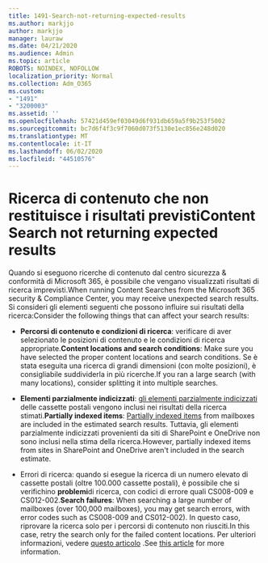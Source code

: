 ```yaml
---
title: 1491-Search-not-returning-expected-results
ms.author: markjjo
author: markjjo
manager: lauraw
ms.date: 04/21/2020
ms.audience: Admin
ms.topic: article
ROBOTS: NOINDEX, NOFOLLOW
localization_priority: Normal
ms.collection: Adm_O365
ms.custom:
- "1491"
- "3200003"
ms.assetid: ''
ms.openlocfilehash: 57421d459ef03049d6f931db659a5f9b253f5002
ms.sourcegitcommit: bc7d6f4f3c9f7060d073f5130e1ec856e248d020
ms.translationtype: MT
ms.contentlocale: it-IT
ms.lasthandoff: 06/02/2020
ms.locfileid: "44510576"
---
```

# <a name="content-search-not-returning-expected-results"></a><span data-ttu-id="c4ca3-102">Ricerca di contenuto che non restituisce i risultati previsti</span><span class="sxs-lookup"><span data-stu-id="c4ca3-102">Content Search not returning expected results</span></span>

<span data-ttu-id="c4ca3-103">Quando si eseguono ricerche di contenuto dal centro sicurezza & conformità di Microsoft 365, è possibile che vengano visualizzati risultati di ricerca imprevisti.</span><span class="sxs-lookup"><span data-stu-id="c4ca3-103">When running Content Searches from the Microsoft 365 security & Compliance Center, you may receive unexpected search results.</span></span> <span data-ttu-id="c4ca3-104">Si consideri gli elementi seguenti che possono influire sui risultati della ricerca:</span><span class="sxs-lookup"><span data-stu-id="c4ca3-104">Consider the following things that can affect your search results:</span></span>

- <span data-ttu-id="c4ca3-105">**Percorsi di contenuto e condizioni di ricerca**: verificare di aver selezionato le posizioni di contenuto e le condizioni di ricerca appropriate.</span><span class="sxs-lookup"><span data-stu-id="c4ca3-105">**Content locations and search conditions**: Make sure you have selected the proper content locations and search conditions.</span></span> <span data-ttu-id="c4ca3-106">Se è stata eseguita una ricerca di grandi dimensioni (con molte posizioni), è consigliabile suddividerla in più ricerche.</span><span class="sxs-lookup"><span data-stu-id="c4ca3-106">If you ran a large search (with many locations), consider splitting it into multiple searches.</span></span>

- <span data-ttu-id="c4ca3-107">**Elementi parzialmente indicizzati**: [gli elementi parzialmente indicizzati](https://docs.microsoft.com/microsoft-365/compliance/partially-indexed-items-in-content-search) delle cassette postali vengono inclusi nei risultati della ricerca stimati.</span><span class="sxs-lookup"><span data-stu-id="c4ca3-107">**Partially indexed items**:  [Partially indexed items](https://docs.microsoft.com/microsoft-365/compliance/partially-indexed-items-in-content-search) from mailboxes are included in the estimated search results.</span></span> <span data-ttu-id="c4ca3-108">Tuttavia, gli elementi parzialmente indicizzati provenienti da siti di SharePoint e OneDrive non sono inclusi nella stima della ricerca.</span><span class="sxs-lookup"><span data-stu-id="c4ca3-108">However, partially indexed items from sites in SharePoint and OneDrive aren't included in the search estimate.</span></span>

- <span data-ttu-id="c4ca3-109">Errori di ricerca: quando si esegue la ricerca di un numero elevato di cassette postali (oltre 100.000 cassette postali), è possibile che si verifichino **problemi**di ricerca, con codici di errore quali CS008-009 e CS012-002.</span><span class="sxs-lookup"><span data-stu-id="c4ca3-109">**Search failures**: When searching a large number of mailboxes (over 100,000 mailboxes), you may get search errors, with error codes such as CS008-009 and CS012-002).</span></span> <span data-ttu-id="c4ca3-110">In questo caso, riprovare la ricerca solo per i percorsi di contenuto non riusciti.</span><span class="sxs-lookup"><span data-stu-id="c4ca3-110">In this case, retry the search only for the failed content locations.</span></span> <span data-ttu-id="c4ca3-111">Per ulteriori informazioni, vedere [questo articolo](https://docs.microsoft.com/microsoft-365/compliance/retry-failed-content-search) .</span><span class="sxs-lookup"><span data-stu-id="c4ca3-111">See  [this article](https://docs.microsoft.com/microsoft-365/compliance/retry-failed-content-search) for more information.</span></span>

